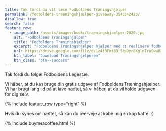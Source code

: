 ```yaml
---
title: Tak fordi du vil læse Fodboldens Træningshjælper
permalink: /fodboldens-traeningshjaelper-giveaway-3543342423/
disallow: true
search: false
feature_row:
  - image_path: /assets/images/books/traeningshjaelper-2020.jpg
    alt: "Fodboldens Træningshjælper"
    title: "Fodboldens Træningshjælper"
    excerpt: "Fodboldens Træningshjælper hjælper med at realisere fodbolddrømmen gennem målsætninger og træningsråd."
    url: https://drive.google.com/file/d/1z4i3Fmt83_5ipDyr8XglnTruSwuU22b-/view?usp=sharing
    btn_label: "Download Træningshjælperen"
    btn_class: "btn--success"
---
```


Tak fordi du følger Fodboldens Legestue. 

Vi håber, at du kan bruge din gratis udgave af Fodboldens Træningshjælper. Vi har brugt lang tid på at lave hæftet, så vi håber, at du vil holde udgaven for dig selv.

{% include feature_row type="right" %}

Hvis du synes om hæftet, så kan du overveje at købe mig en kop kaffe. :)

{% include buymeacoffee.html %}
